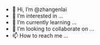 - 👋 Hi, I’m @zhangenlai
- 👀 I’m interested in ...
- 🌱 I’m currently learning ...
- 💞️ I’m looking to collaborate on ...
- 📫 How to reach me ...

<!---
zhangenlai/zhangenlai is a ✨ special ✨ repository because its `README.md` (this file) appears on your GitHub profile.
You can click the Preview link to take a look at your changes.
--->
